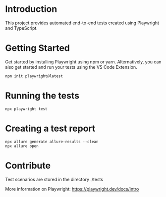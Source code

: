 # Introduction 
This project provides automated end-to-end tests created using Playwright and TypeScript. 

# Getting Started 
Get started by installing Playwright using npm or yarn. 
Alternatively, you can also get started and run your tests using the VS Code Extension. 

    npm init playwright@latest 

# Running the tests 

    npx playwright test 
    
# Creating a test report 

    npx allure generate allure-results --clean
    npx allure open

# Contribute 
Test scenarios are stored in the directory ./tests 

More information on Playwright: https://playwright.dev/docs/intro
